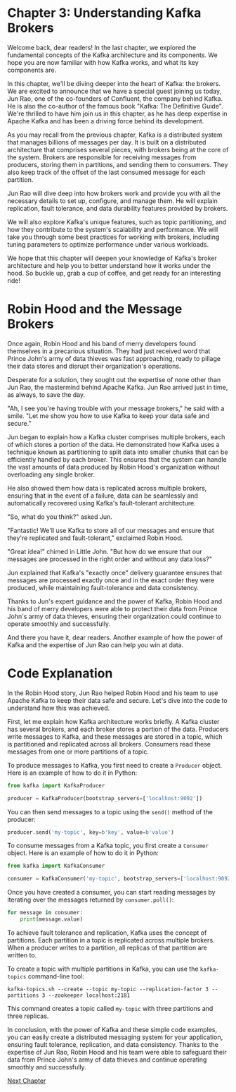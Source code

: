 # Chapter 3: Understanding Kafka Brokers

Welcome back, dear readers! In the last chapter, we explored the fundamental concepts of the Kafka architecture and its components. We hope you are now familiar with how Kafka works, and what its key components are.

In this chapter, we'll be diving deeper into the heart of Kafka: the brokers. We are excited to announce that we have a special guest joining us today, Jun Rao, one of the co-founders of Confluent, the company behind Kafka. He is also the co-author of the famous book "Kafka: The Definitive Guide". We're thrilled to have him join us in this chapter, as he has deep expertise in Apache Kafka and has been a driving force behind its development.

As you may recall from the previous chapter, Kafka is a distributed system that manages billions of messages per day. It is built on a distributed architecture that comprises several pieces, with brokers being at the core of the system. Brokers are responsible for receiving messages from producers, storing them in partitions, and sending them to consumers. They also keep track of the offset of the last consumed message for each partition.

Jun Rao will dive deep into how brokers work and provide you with all the necessary details to set up, configure, and manage them. He will explain replication, fault tolerance, and data durability features provided by brokers.

We will also explore Kafka's unique features, such as topic partitioning, and how they contribute to the system's scalability and performance. We will take you through some best practices for working with brokers, including tuning parameters to optimize performance under various workloads.

We hope that this chapter will deepen your knowledge of Kafka's broker architecture and help you to better understand how it works under the hood. So buckle up, grab a cup of coffee, and get ready for an interesting ride!
# Robin Hood and the Message Brokers

Once again, Robin Hood and his band of merry developers found themselves in a precarious situation. They had just received word that Prince John's army of data thieves was fast approaching, ready to pillage their data stores and disrupt their organization's operations.

Desperate for a solution, they sought out the expertise of none other than Jun Rao, the mastermind behind Apache Kafka. Jun Rao arrived just in time, as always, to save the day.

"Ah, I see you're having trouble with your message brokers," he said with a smile. "Let me show you how to use Kafka to keep your data safe and secure."

Jun began to explain how a Kafka cluster comprises multiple brokers, each of which stores a portion of the data. He demonstrated how Kafka uses a technique known as partitioning to split data into smaller chunks that can be efficiently handled by each broker. This ensures that the system can handle the vast amounts of data produced by Robin Hood's organization without overloading any single broker.

He also showed them how data is replicated across multiple brokers, ensuring that in the event of a failure, data can be seamlessly and automatically recovered using Kafka's fault-tolerant architecture.

"So, what do you think?" asked Jun.

"Fantastic! We'll use Kafka to store all of our messages and ensure that they're replicated and fault-tolerant," exclaimed Robin Hood.

"Great idea!" chimed in Little John. "But how do we ensure that our messages are processed in the right order and without any data loss?"

Jun explained that Kafka's "exactly once" delivery guarantee ensures that messages are processed exactly once and in the exact order they were produced, while maintaining fault-tolerance and data consistency.

Thanks to Jun's expert guidance and the power of Kafka, Robin Hood and his band of merry developers were able to protect their data from Prince John's army of data thieves, ensuring their organization could continue to operate smoothly and successfully.

And there you have it, dear readers. Another example of how the power of Kafka and the expertise of Jun Rao can help you win at data.
# Code Explanation

In the Robin Hood story, Jun Rao helped Robin Hood and his team to use Apache Kafka to keep their data safe and secure. Let's dive into the code to understand how this was achieved.

First, let me explain how Kafka architecture works briefly. A Kafka cluster has several brokers, and each broker stores a portion of the data. Producers write messages to Kafka, and these messages are stored in a topic, which is partitioned and replicated across all brokers. Consumers read these messages from one or more partitions of a topic.

To produce messages to Kafka, you first need to create a `Producer` object. Here is an example of how to do it in Python:

```python
from kafka import KafkaProducer

producer = KafkaProducer(bootstrap_servers=['localhost:9092'])
```

You can then send messages to a topic using the `send()` method of the producer:

```python
producer.send('my-topic', key=b'key', value=b'value')
```

To consume messages from a Kafka topic, you first create a `Consumer` object. Here is an example of how to do it in Python:

```python
from kafka import KafkaConsumer

consumer = KafkaConsumer('my-topic', bootstrap_servers=['localhost:9092'])
```

Once you have created a consumer, you can start reading messages by iterating over the messages returned by `consumer.poll()`:

```python
for message in consumer:
    print(message.value)
```

To achieve fault tolerance and replication, Kafka uses the concept of partitions. Each partition in a topic is replicated across multiple brokers. When a producer writes to a partition, all replicas of that partition are written to.

To create a topic with multiple partitions in Kafka, you can use the `kafka-topics` command-line tool:

```
kafka-topics.sh --create --topic my-topic --replication-factor 3 --partitions 3 --zookeeper localhost:2181
```

This command creates a topic called `my-topic` with three partitions and three replicas.

In conclusion, with the power of Kafka and these simple code examples, you can easily create a distributed messaging system for your application, ensuring fault tolerance, replication, and data consistency. Thanks to the expertise of Jun Rao, Robin Hood and his team were able to safeguard their data from Prince John's army of data thieves and continue operating smoothly and successfully.


[Next Chapter](04_Chapter04.md)